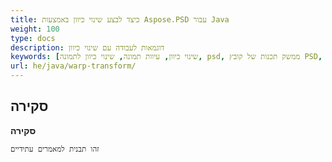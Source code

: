 ```yaml
---
title: כיצד לבצע שינוי כיוון באמצעות Aspose.PSD עבור Java
weight: 100
type: docs
description: דוגמאות לעבודה עם שינוי כיוון
keywords: [שינוי כיוון, עיוות תמונה, שינוי כיוון לתמונה, psd, ממשק תכנות של קובץ PSD, Java, קטע קוד]
url: he/java/warp-transform/
---
```


## **סקירה**

**סקירה**

	זהו תבנית למאמרים עתידיים
